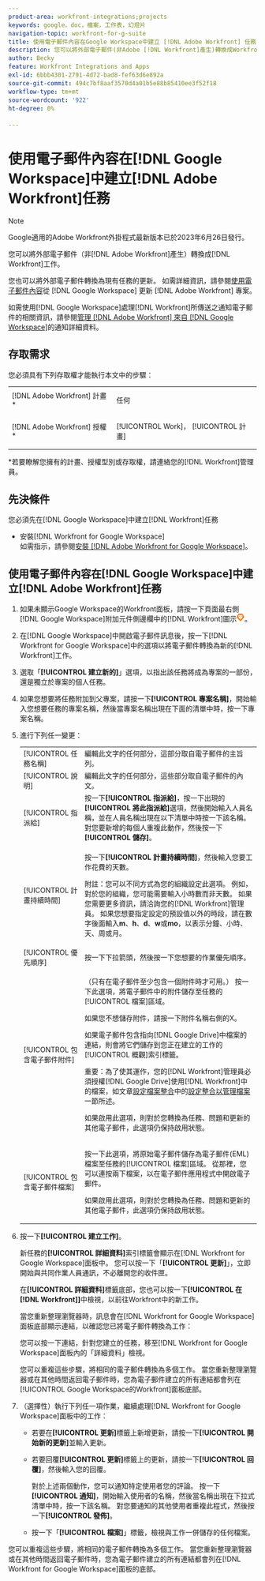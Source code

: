 ```yaml
---
product-area: workfront-integrations;projects
keywords: google，doc，檔案，工作表，幻燈片
navigation-topic: workfront-for-g-suite
title: 使用電子郵件內容在Google Workspace中建立 [!DNL Adobe Workfront] 任務
description: 您可以將外部電子郵件(非Adobe [!DNL Workfront]產生)轉換成Workfront工作。
author: Becky
feature: Workfront Integrations and Apps
exl-id: 6bbb4301-2791-4d72-bad8-fef63d6e892a
source-git-commit: 494c7bf8aaf3570d4a01b5e88b85410ee3f52f18
workflow-type: tm+mt
source-wordcount: '922'
ht-degree: 0%

---
```


# 使用電子郵件內容在[!DNL Google Workspace]中建立[!DNL Adobe Workfront]任務

>[!NOTE]
>
>Google適用的Adobe Workfront外掛程式最新版本已於2023年6月26日發行。

您可以將外部電子郵件（非[!DNL Adobe Workfront]產生）轉換成[!DNL Workfront]工作。

您也可以將外部電子郵件轉換為現有任務的更新。 如需詳細資訊，請參閱[使用電子郵件內容](../../workfront-integrations-and-apps/workfront-for-g-suite/update-wf-item-using-email-content.md)從 [!DNL Google Workspace] 更新 [!DNL Adobe Workfront] 專案。

如需使用[!DNL Google Workspace]處理[!DNL Workfront]所傳送之通知電子郵件的相關資訊，請參閱[管理 [!DNL Adobe Workfront] 來自 [!DNL Google Workspace]](../../workfront-integrations-and-apps/workfront-for-g-suite/manage-wf-email-notification-details-in-gsuite.md)的通知詳細資料。

## 存取需求

您必須具有下列存取權才能執行本文中的步驟：

<table style="table-layout:auto"> 
 <col> 
 <col> 
 <tbody> 
  <tr> 
   <td role="rowheader">[!DNL Adobe Workfront] 計畫*</td> 
   <td> <p>任何</p> </td> 
  </tr> 
  <tr> 
   <td role="rowheader">[!DNL Adobe Workfront] 授權*</td> 
   <td> <p>[!UICONTROL Work]， [!UICONTROL 計畫]</p> </td> 
  </tr> 
   </tbody> 
</table>

&#42;若要瞭解您擁有的計畫、授權型別或存取權，請連絡您的[!DNL Workfront]管理員。

## 先決條件

您必須先在[!DNL Google Workspace]中建立[!DNL Workfront]任務

* 安裝[!DNL Workfront for Google Workspace]\
   如需指示，請參閱[安裝 [!DNL Adobe Workfront for Google Workspace]](../../workfront-integrations-and-apps/workfront-for-g-suite/install-workfront-for-gsuite.md)。

## 使用電子郵件內容在[!DNL Google Workspace]中建立[!DNL Adobe Workfront]任務

1. 如果未顯示Google Workspace的Workfront面板，請按一下頁面最右側[!DNL Google Workspace]附加元件側邊欄中的[!DNL Workfront]圖示![Workfront圖示](assets/wf-lion-icon.png)。
1. 在[!DNL Google Workspace]中開啟電子郵件訊息後，按一下[!DNL Workfront for Google Workspace]中的選項以將電子郵件轉換為新的[!DNL Workfront]工作。

1. 選取「**[!UICONTROL 建立新的]**」選項，以指出該任務將成為專案的一部份，還是獨立於專案的個人任務。
1. 如果您想要將任務附加到父專案，請按一下&#x200B;**[!UICONTROL 專案名稱]**，開始輸入您想要任務的專案名稱，然後當專案名稱出現在下面的清單中時，按一下專案名稱。
1. 進行下列任一變更：

   <table style="table-layout:auto"> 
    <col> 
    <col> 
    <tbody> 
     <tr> 
      <td role="rowheader">[!UICONTROL 任務名稱]</td> 
      <td>編輯此文字的任何部分，這部分取自電子郵件的主旨列。</td> 
     </tr> 
     <tr> 
      <td role="rowheader">[!UICONTROL 說明]</td> 
      <td>編輯此文字的任何部分，這些部分取自電子郵件的內文。</td> 
     </tr> 
     <tr data-mc-conditions=""> 
      <td role="rowheader">[!UICONTROL 指派給]</td> 
      <td>按一下<strong>[!UICONTROL 指派給]</strong>，按一下出現的<strong>[!UICONTROL 將此指派給]</strong>選項，然後開始輸入人員名稱，並在人員名稱出現在以下清單中時按一下該名稱。 對您要新增的每個人重複此動作，然後按一下<strong>[!UICONTROL 儲存]</strong>。</td> 
     </tr> 
     <tr data-mc-conditions=""> 
      <td role="rowheader">[!UICONTROL 計畫持續時間]</td> 
      <td> <p>按一下<strong>[!UICONTROL 計畫持續時間]</strong>，然後輸入您要工作花費的天數。 </p> <p>附註：您可以不同方式為您的組織設定此選項。 例如，對於您的組織，您可能需要輸入小時數而非天數。 如果您需要更多資訊，請洽詢您的[!DNL Workfront]管理員。 如果您想要指定設定的預設值以外的時段，請在數字後面輸入<strong>m</strong>、<strong>h</strong>、<strong>d</strong>、<strong>w</strong>或<strong>mo</strong>，以表示分鐘、小時、天、周或月。</p> </td> 
     </tr> 
     <tr data-mc-conditions=""> 
      <td role="rowheader">[!UICONTROL 優先順序]</td> 
      <td>按一下下拉箭頭，然後按一下您想要的作業優先順序。</td> 
     </tr> 
     <tr data-mc-conditions=""> 
      <td role="rowheader">[!UICONTROL 包含電子郵件附件]</td> 
      <td> <p>（只有在電子郵件至少包含一個附件時才可用。） 按一下此選項，將電子郵件中的附件儲存至任務的[!UICONTROL 檔案]區域。 </p> <p>如果您不想儲存附件，請按一下附件名稱右側的X。 </p> <p>如果電子郵件包含指向[!DNL Google Drive]中檔案的連結，則會將它們儲存到您正在建立的工作的[!UICONTROL 概觀]索引標籤。 </p> <p>重要：為了使其運作，您的[!DNL Workfront]管理員必須授權[!DNL Google Drive]使用[!DNL Workfront]中的檔案，如文章<a href="../../administration-and-setup/configure-integrations/configure-document-integrations.md" class="MCXref xref">設定檔案整合</a>中的<a href="../../administration-and-setup/configure-integrations/configure-document-integrations.md#configur" class="MCXref xref">設定整合以管理檔案</a>一節所述。</p> <p>如果啟用此選項，則對於您轉換為任務、問題和更新的其他電子郵件，此選項仍保持啟用狀態。</p> </td> 
     </tr> 
     <tr data-mc-conditions=""> 
      <td role="rowheader">[!UICONTROL 包含電子郵件檔案]</td> 
      <td> <p>按一下此選項，將原始電子郵件儲存為電子郵件(EML)檔案<span>至任務的[!UICONTROL 檔案]區域</span>。 從那裡，您可以連按兩下檔案，以在電子郵件應用程式中開啟電子郵件。</p> <p>如果啟用此選項，則對於您轉換為任務、問題和更新的其他電子郵件，此選項仍保持啟用狀態。</p> </td> 
     </tr> 
    </tbody> 
   </table>

1. 按一下&#x200B;**[!UICONTROL 建立工作]**。

   新任務的&#x200B;**[!UICONTROL 詳細資料]**&#x200B;索引標籤會顯示在[!DNL Workfront for Google Workspace]面板中。 您可以按一下「**[!UICONTROL 更新]**」，立即開始與共同作業人員通訊，不必離開您的收件匣。

   在&#x200B;**[!UICONTROL 詳細資料]**&#x200B;標籤底部，您也可以按一下&#x200B;**[!UICONTROL 在[!DNL Workfront]]**&#x200B;中檢視，以前往Workfront中的新工作。

   當您重新整理瀏覽器時，訊息會在[!DNL Workfront for Google Workspace]面板底部顯示連結，以確認您已將電子郵件轉換為工作：

   您可以按一下連結，針對您建立的任務，移至[!DNL Workfront for Google Workspace]面板內的「詳細資料」檢視。

   您可以重複這些步驟，將相同的電子郵件轉換為多個工作。 當您重新整理瀏覽器或在其他時間返回電子郵件時，您為電子郵件建立的所有連結都會列在[!UICONTROL Google Workspace的Workfront]面板底部。

1. （選擇性）執行下列任一項作業，繼續處理[!DNL Workfront for Google Workspace]面板中的工作：

   * 若要在&#x200B;**[!UICONTROL 更新]**&#x200B;標籤上新增更新，請按一下&#x200B;**[!UICONTROL 開始新的更新]**&#x200B;並輸入更新。

   * 若要回覆&#x200B;**[!UICONTROL 更新]**&#x200B;標籤上的更新，請按一下&#x200B;**[!UICONTROL 回覆]**，然後輸入您的回覆。

     對於上述兩個動作，您可以通知特定使用者您的評論。 按一下&#x200B;**[!UICONTROL 通知]**，開始輸入使用者的名稱，然後當名稱出現在下拉式清單中時，按一下該名稱。 對您要通知的其他使用者重複此程式，然後按一下&#x200B;**[!UICONTROL 發佈]**。

   * 按一下「**[!UICONTROL 檔案]**」標籤，檢視與工作一併儲存的任何檔案。

您可以重複這些步驟，將相同的電子郵件轉換為多個工作。 當您重新整理瀏覽器或在其他時間返回電子郵件時，您為電子郵件建立的所有連結都會列在[!DNL Workfront for Google Workspace]面板的底部。
